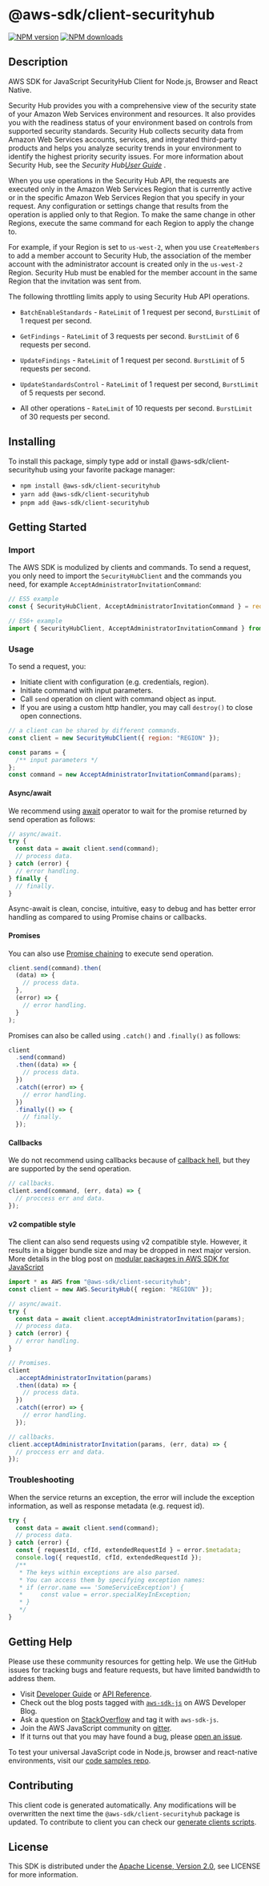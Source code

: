 # @aws-sdk/client-securityhub

[![NPM version](https://img.shields.io/npm/v/@aws-sdk/client-securityhub/latest.svg)](https://www.npmjs.com/package/@aws-sdk/client-securityhub)
[![NPM downloads](https://img.shields.io/npm/dm/@aws-sdk/client-securityhub.svg)](https://www.npmjs.com/package/@aws-sdk/client-securityhub)

## Description

AWS SDK for JavaScript SecurityHub Client for Node.js, Browser and React Native.

<p>Security Hub provides you with a comprehensive view of the security state of your Amazon Web Services environment and resources. It also provides you with the readiness status
of your environment based on controls from supported security standards. Security Hub collects
security data from Amazon Web Services accounts, services, and integrated third-party products and helps
you analyze security trends in your environment to identify the highest priority security
issues. For more information about Security Hub, see the <i>Security Hub<a href="https://docs.aws.amazon.com/securityhub/latest/userguide/what-is-securityhub.html">User
Guide</a>
</i>.</p>
<p>When you use operations in the Security Hub API, the requests are executed only in the Amazon Web Services
Region that is currently active or in the specific Amazon Web Services Region that you specify in your
request. Any configuration or settings change that results from the operation is applied
only to that Region. To make the same change in other Regions, execute the same command for
each Region to apply the change to.</p>
<p>For example, if your Region is set to <code>us-west-2</code>, when you use <code>CreateMembers</code> to add a member account to Security Hub, the association of
the member account with the administrator account is created only in the <code>us-west-2</code>
Region. Security Hub must be enabled for the member account in the same Region that the invitation
was sent from.</p>
<p>The following throttling limits apply to using Security Hub API operations.</p>
<ul>
<li>
<p>
<code>BatchEnableStandards</code> - <code>RateLimit</code> of 1
request per second, <code>BurstLimit</code> of 1 request per second.</p>
</li>
<li>
<p>
<code>GetFindings</code> - <code>RateLimit</code> of 3 requests per second.
<code>BurstLimit</code> of 6 requests per second.</p>
</li>
<li>
<p>
<code>UpdateFindings</code> - <code>RateLimit</code> of 1 request per
second. <code>BurstLimit</code> of 5 requests per second.</p>
</li>
<li>
<p>
<code>UpdateStandardsControl</code> - <code>RateLimit</code> of
1 request per second, <code>BurstLimit</code> of 5 requests per second.</p>
</li>
<li>
<p>All other operations - <code>RateLimit</code> of 10 requests per second.
<code>BurstLimit</code> of 30 requests per second.</p>
</li>
</ul>

## Installing

To install this package, simply type add or install @aws-sdk/client-securityhub
using your favorite package manager:

- `npm install @aws-sdk/client-securityhub`
- `yarn add @aws-sdk/client-securityhub`
- `pnpm add @aws-sdk/client-securityhub`

## Getting Started

### Import

The AWS SDK is modulized by clients and commands.
To send a request, you only need to import the `SecurityHubClient` and
the commands you need, for example `AcceptAdministratorInvitationCommand`:

```js
// ES5 example
const { SecurityHubClient, AcceptAdministratorInvitationCommand } = require("@aws-sdk/client-securityhub");
```

```ts
// ES6+ example
import { SecurityHubClient, AcceptAdministratorInvitationCommand } from "@aws-sdk/client-securityhub";
```

### Usage

To send a request, you:

- Initiate client with configuration (e.g. credentials, region).
- Initiate command with input parameters.
- Call `send` operation on client with command object as input.
- If you are using a custom http handler, you may call `destroy()` to close open connections.

```js
// a client can be shared by different commands.
const client = new SecurityHubClient({ region: "REGION" });

const params = {
  /** input parameters */
};
const command = new AcceptAdministratorInvitationCommand(params);
```

#### Async/await

We recommend using [await](https://developer.mozilla.org/en-US/docs/Web/JavaScript/Reference/Operators/await)
operator to wait for the promise returned by send operation as follows:

```js
// async/await.
try {
  const data = await client.send(command);
  // process data.
} catch (error) {
  // error handling.
} finally {
  // finally.
}
```

Async-await is clean, concise, intuitive, easy to debug and has better error handling
as compared to using Promise chains or callbacks.

#### Promises

You can also use [Promise chaining](https://developer.mozilla.org/en-US/docs/Web/JavaScript/Guide/Using_promises#chaining)
to execute send operation.

```js
client.send(command).then(
  (data) => {
    // process data.
  },
  (error) => {
    // error handling.
  }
);
```

Promises can also be called using `.catch()` and `.finally()` as follows:

```js
client
  .send(command)
  .then((data) => {
    // process data.
  })
  .catch((error) => {
    // error handling.
  })
  .finally(() => {
    // finally.
  });
```

#### Callbacks

We do not recommend using callbacks because of [callback hell](http://callbackhell.com/),
but they are supported by the send operation.

```js
// callbacks.
client.send(command, (err, data) => {
  // proccess err and data.
});
```

#### v2 compatible style

The client can also send requests using v2 compatible style.
However, it results in a bigger bundle size and may be dropped in next major version. More details in the blog post
on [modular packages in AWS SDK for JavaScript](https://aws.amazon.com/blogs/developer/modular-packages-in-aws-sdk-for-javascript/)

```ts
import * as AWS from "@aws-sdk/client-securityhub";
const client = new AWS.SecurityHub({ region: "REGION" });

// async/await.
try {
  const data = await client.acceptAdministratorInvitation(params);
  // process data.
} catch (error) {
  // error handling.
}

// Promises.
client
  .acceptAdministratorInvitation(params)
  .then((data) => {
    // process data.
  })
  .catch((error) => {
    // error handling.
  });

// callbacks.
client.acceptAdministratorInvitation(params, (err, data) => {
  // proccess err and data.
});
```

### Troubleshooting

When the service returns an exception, the error will include the exception information,
as well as response metadata (e.g. request id).

```js
try {
  const data = await client.send(command);
  // process data.
} catch (error) {
  const { requestId, cfId, extendedRequestId } = error.$metadata;
  console.log({ requestId, cfId, extendedRequestId });
  /**
   * The keys within exceptions are also parsed.
   * You can access them by specifying exception names:
   * if (error.name === 'SomeServiceException') {
   *     const value = error.specialKeyInException;
   * }
   */
}
```

## Getting Help

Please use these community resources for getting help.
We use the GitHub issues for tracking bugs and feature requests, but have limited bandwidth to address them.

- Visit [Developer Guide](https://docs.aws.amazon.com/sdk-for-javascript/v3/developer-guide/welcome.html)
  or [API Reference](https://docs.aws.amazon.com/AWSJavaScriptSDK/v3/latest/index.html).
- Check out the blog posts tagged with [`aws-sdk-js`](https://aws.amazon.com/blogs/developer/tag/aws-sdk-js/)
  on AWS Developer Blog.
- Ask a question on [StackOverflow](https://stackoverflow.com/questions/tagged/aws-sdk-js) and tag it with `aws-sdk-js`.
- Join the AWS JavaScript community on [gitter](https://gitter.im/aws/aws-sdk-js-v3).
- If it turns out that you may have found a bug, please [open an issue](https://github.com/aws/aws-sdk-js-v3/issues/new/choose).

To test your universal JavaScript code in Node.js, browser and react-native environments,
visit our [code samples repo](https://github.com/aws-samples/aws-sdk-js-tests).

## Contributing

This client code is generated automatically. Any modifications will be overwritten the next time the `@aws-sdk/client-securityhub` package is updated.
To contribute to client you can check our [generate clients scripts](https://github.com/aws/aws-sdk-js-v3/tree/main/scripts/generate-clients).

## License

This SDK is distributed under the
[Apache License, Version 2.0](http://www.apache.org/licenses/LICENSE-2.0),
see LICENSE for more information.
